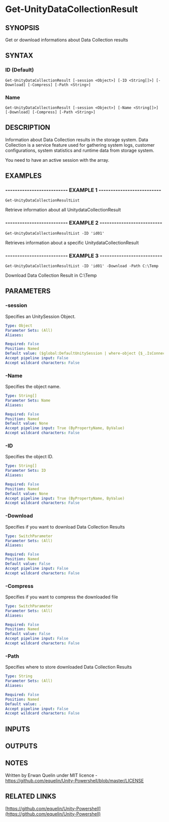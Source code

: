 # Get-UnityDataCollectionResult

## SYNOPSIS
Get or download informations about Data Collection results

## SYNTAX

### ID (Default)
```
Get-UnityDataCollectionResult [-session <Object>] [-ID <String[]>] [-Download] [-Compress] [-Path <String>]
```

### Name
```
Get-UnityDataCollectionResult [-session <Object>] [-Name <String[]>] [-Download] [-Compress] [-Path <String>]
```

## DESCRIPTION
Information about Data Collection results in the storage system.
Data Collection is a service feature used for gathering system logs, customer configurations, system statistics and runtime data from storage system.
 
You need to have an active session with the array.

## EXAMPLES

### -------------------------- EXAMPLE 1 --------------------------
```
Get-UnityDataCollectionResultList
```

Retrieve information about all UnitydataCollectionResult

### -------------------------- EXAMPLE 2 --------------------------
```
Get-UnityDataCollectionResultList -ID 'id01'
```

Retrieves information about a specific UnitydataCollectionResult

### -------------------------- EXAMPLE 3 --------------------------
```
Get-UnityDataCollectionResultList -ID 'id01' -Download -Path C:\Temp
```

Download Data Collection Result in C:\Temp

## PARAMETERS

### -session
Specifies an UnitySession Object.

```yaml
Type: Object
Parameter Sets: (All)
Aliases: 

Required: False
Position: Named
Default value: ($global:DefaultUnitySession | where-object {$_.IsConnected -eq $true})
Accept pipeline input: False
Accept wildcard characters: False
```

### -Name
Specifies the object name.

```yaml
Type: String[]
Parameter Sets: Name
Aliases: 

Required: False
Position: Named
Default value: None
Accept pipeline input: True (ByPropertyName, ByValue)
Accept wildcard characters: False
```

### -ID
Specifies the object ID.

```yaml
Type: String[]
Parameter Sets: ID
Aliases: 

Required: False
Position: Named
Default value: None
Accept pipeline input: True (ByPropertyName, ByValue)
Accept wildcard characters: False
```

### -Download
Specifies if you want to download Data Collection Results

```yaml
Type: SwitchParameter
Parameter Sets: (All)
Aliases: 

Required: False
Position: Named
Default value: False
Accept pipeline input: False
Accept wildcard characters: False
```

### -Compress
Specifies if you want to compress the downloaded file

```yaml
Type: SwitchParameter
Parameter Sets: (All)
Aliases: 

Required: False
Position: Named
Default value: False
Accept pipeline input: False
Accept wildcard characters: False
```

### -Path
Specifies where to store downloaded Data Collection Results

```yaml
Type: String
Parameter Sets: (All)
Aliases: 

Required: False
Position: Named
Default value: .
Accept pipeline input: False
Accept wildcard characters: False
```

## INPUTS

## OUTPUTS

## NOTES
Written by Erwan Quelin under MIT licence - https://github.com/equelin/Unity-Powershell/blob/master/LICENSE

## RELATED LINKS

[https://github.com/equelin/Unity-Powershell](https://github.com/equelin/Unity-Powershell)

